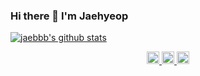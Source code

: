 ### Hi there 👋  I'm Jaehyeop  






[![jaebbb's github stats](https://github-readme-stats.vercel.app/api?username=jaebbb&show_icons=true&hide_border=true)](https://github.com/jaebbb)  


<p align="center">
  <a href="mailto:jaebb95@gmail.com">
    <img src="https://www.vectorlogo.zone/logos/gmail/gmail-icon.svg" alt="Jaehyeop's gmail" height="20" width="20">
  </a>

  <a href="https://www.linkedin.com/in/jaehyeop-choi-285a09197/">
    <img src="https://www.vectorlogo.zone/logos/linkedin/linkedin-icon.svg" alt="Jaehyeop's LinkedIn Profile" height="20" width="20">
  </a>
  
  <a href="https://www.instagram.com/jae__bb/">
    <img src="https://www.vectorlogo.zone/logos/instagram/instagram-icon.svg" alt="Jaehyeop's Instagram Profile" height="20" width="20">
  </a>

</p>
